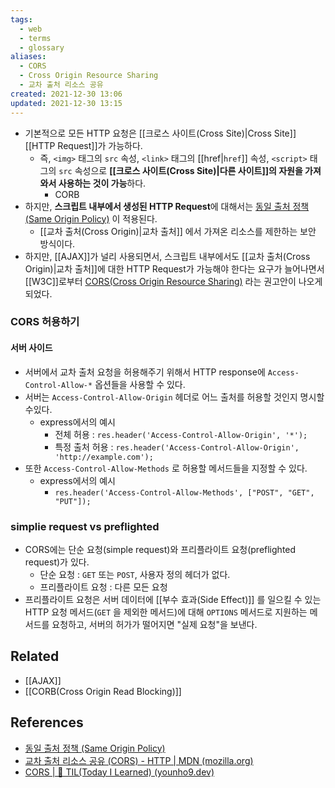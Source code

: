 ```yaml
---
tags:
  - web
  - terms
  - glossary
aliases:
  - CORS
  - Cross Origin Resource Sharing
  - 교차 출처 리소스 공유
created: 2021-12-30 13:06
updated: 2021-12-30 13:15
---
```


- 기본적으로 모든 HTTP 요청은 [[크로스 사이트(Cross Site)|Cross Site]] [[HTTP Request]]가 가능하다.
	- 즉, `<img>` 태그의 `src` 속성, `<link>` 태그의 [[href|`href`]] 속성, `<script>` 태그의 `src` 속성으로 **[[크로스 사이트(Cross Site)|다른 사이트]]의 자원을 가져와서 사용하는 것이 가능**하다.
		- CORB
- 하지만, **스크립트 내부에서 생성된 HTTP Request**에 대해서는 [동일 출처 정책 (Same Origin Policy)](https://developer.mozilla.org/ko/docs/Web/Security/Same-origin_policy) 이 적용된다.
	- [[교차 출처(Cross Origin)|교차 출처]] 에서 가져온 리소스를 제한하는 보안 방식이다.
- 하지만, [[AJAX]]가 널리 사용되면서, 스크립트 내부에서도 [[교차 출처(Cross Origin)|교차 출처]]에 대한 HTTP Request가 가능해야 한다는 요구가 늘어나면서 [[W3C]]로부터 [CORS(Cross Origin Resource Sharing)](https://developer.mozilla.org/ko/docs/Web/HTTP/CORS) 라는 권고안이 나오게 되었다.

### CORS 허용하기

#### 서버 사이드

- 서버에서 교차 출처 요청을 허용해주기 위해서 HTTP response에 `Access-Control-Allow-*` 옵션들을 사용할 수 있다.
- 서버는 `Access-Control-Allow-Origin` 헤더로 어느 출처를 허용할 것인지 명시할 수있다.
	- express에서의 예시
		- 전체 허용 : `res.header('Access-Control-Allow-Origin', '*');`
		- 특정 출처 허용 : `res.header('Access-Control-Allow-Origin', 'http://example.com');`
- 또한 `Access-Control-Allow-Methods` 로 허용할 메서드들을 지정할 수 있다.
	- express에서의 예시
		- `res.header('Access-Control-Allow-Methods', ["POST", "GET", "PUT"]);`

### simplie request vs preflighted

- CORS에는 단순 요청(simple request)와 프리플라이트 요청(preflighted request)가 있다.
	- 단순 요청 : `GET` 또는 `POST`, 사용자 정의 헤더가 없다.
	- 프리플라이트 요청 : 다른 모든 요청
- 프리플라이트 요청은 서버 데이터에 [[부수 효과(Side Effect)]] 를 일으킬 수 있는 HTTP 요청 메서드(`GET` 을 제외한 메서드)에 대해 `OPTIONS` 메서드로 지원하는 메서드를 요청하고, 서버의 허가가 떨어지면 "실제 요청"을 보낸다.

## Related

- [[AJAX]]
- [[CORB(Cross Origin Read Blocking)]]

## References

- [동일 출처 정책 (Same Origin Policy)](https://developer.mozilla.org/ko/docs/Web/Security/Same-origin_policy)
- [교차 출처 리소스 공유 (CORS) - HTTP | MDN (mozilla.org)](https://developer.mozilla.org/ko/docs/Web/HTTP/CORS)
- [CORS | 📝 TIL(Today I Learned) (younho9.dev)](https://til.younho9.dev/docs/frontend/javascript/cors)
